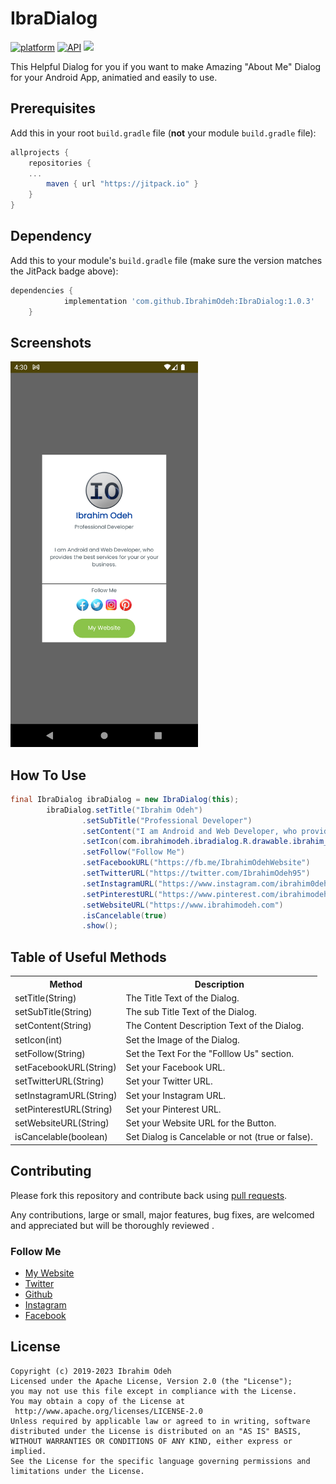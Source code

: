 # IbraDialog

[![platform](https://img.shields.io/badge/platform-Android-yellow.svg)](https://www.android.com)
[![API](https://img.shields.io/badge/API-21%2B-brightgreen.svg?style=plastic)](https://android-arsenal.com/api?level=21)
[![](https://jitpack.io/v/IbrahimOdeh/IbraDialog.svg)](https://jitpack.io/#IbrahimOdeh/IbraDialog)

This Helpful Dialog for you if you want to make Amazing "About Me" Dialog for your Android App, animatied and easily to use.

## Prerequisites

Add this in your root `build.gradle` file (**not** your module `build.gradle` file):

```gradle
allprojects {
	repositories {
    ...
		maven { url "https://jitpack.io" }
	}
}
```

## Dependency

Add this to your module's `build.gradle` file (make sure the version matches the JitPack badge above):

```gradle
dependencies {
	        implementation 'com.github.IbrahimOdeh:IbraDialog:1.0.3'
	}
```

## Screenshots
<img width="300" heigth="600" src="https://github.com/IbrahimOdeh/IbraDialog/blob/main/screenshots/Screenshot_01.png">

## How To Use
``` java
final IbraDialog ibraDialog = new IbraDialog(this);
        ibraDialog.setTitle("Ibrahim Odeh")
                .setSubTitle("Professional Developer")
                .setContent("I am Android and Web Developer, who provides the best services for your or your business.")
                .setIcon(com.ibrahimodeh.ibradialog.R.drawable.ibrahim_logo)
                .setFollow("Follow Me")
                .setFacebookURL("https://fb.me/IbrahimOdehWebsite")
                .setTwitterURL("https://twitter.com/IbrahimOdeh95")
                .setInstagramURL("https://www.instagram.com/ibrahim0deh")
                .setPinterestURL("https://www.pinterest.com/ibrahimodeh1995")
                .setWebsiteURL("https://www.ibrahimodeh.com")
                .isCancelable(true)
                .show();
```

## Table of Useful Methods
<table>
  <tr>
    <th>Method</th>
    <th>Description</th>
  </tr>
  <tr>
    <td>setTitle(String)</td>
    <td>The Title Text of the Dialog.</td>
  </tr>
  <tr>
    <td>setSubTitle(String)</td>
    <td>The sub Title Text of the Dialog.</td>
  </tr>
	  <tr>
    <td>setContent(String)</td>
    <td>The Content Description Text of the Dialog.</td>
  </tr>
  <tr>
    <td>setIcon(int)</td>
    <td>Set the Image of the Dialog.</td>
  </tr>
  <tr>
    <td>setFollow(String)</td>
    <td>Set the Text For the "Folllow Us" section.<br></td>
  </tr>
  <tr>
    <td>setFacebookURL(String)</td>
    <td>Set your Facebook URL.</td>
  </tr>
	 <tr>
    <td>setTwitterURL(String)</td>
    <td>Set your Twitter URL.</td>
  </tr>
		 <tr>
    <td>setInstagramURL(String)</td>
    <td>Set your Instagram URL.</td>
  </tr>
  </tr>
		 <tr>
    <td>setPinterestURL(String)</td>
    <td>Set your Pinterest URL.</td>
  </tr>
  </tr>
		 <tr>
    <td>setWebsiteURL(String)</td>
    <td>Set your Website URL for the Button.</td>
  </tr>
  </tr>
		 <tr>
    <td>isCancelable(boolean)</td>
    <td>Set Dialog is Cancelable or not (true or false).</td>
  </tr>
</table>

## Contributing

Please fork this repository and contribute back using
[pull requests](https://github.com/IbrahimOdeh/IbraDialog/pulls).

Any contributions, large or small, major features, bug fixes, are welcomed and appreciated
but will be thoroughly reviewed .

### Follow Me
- [My Website](https://ibrahimodeh.com)
- [Twitter](https://twitter.com/IbrahimOdeh95)
- [Github](https://github.com/IbrahimOdeh)
- [Instagram](https://www.instagram.com/ibrahim0deh)
- [Facebook](https://fb.me/IbrahimOdehWebsite)

## License

```
Copyright (c) 2019-2023 Ibrahim Odeh
Licensed under the Apache License, Version 2.0 (the "License");
you may not use this file except in compliance with the License.
You may obtain a copy of the License at
 http://www.apache.org/licenses/LICENSE-2.0
Unless required by applicable law or agreed to in writing, software
distributed under the License is distributed on an "AS IS" BASIS,
WITHOUT WARRANTIES OR CONDITIONS OF ANY KIND, either express or implied.
See the License for the specific language governing permissions and
limitations under the License.
